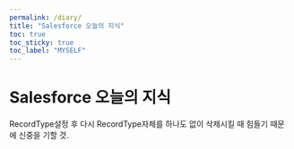 ```yaml
---
permalink: /diary/
title: "Salesforce 오늘의 지식"
toc: true
toc_sticky: true
toc_label: "MYSELF"
---
```


# **Salesforce 오늘의 지식**
RecordType설정 후 다시 RecordType자체를 하나도 없이 삭제시킬 때 힘들기 때문에 신중을 기할 것.